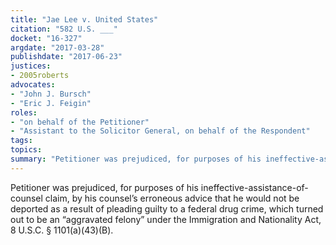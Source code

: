 ```yaml
---
title: "Jae Lee v. United States"
citation: "582 U.S. ___"
docket: "16-327"
argdate: "2017-03-28"
publishdate: "2017-06-23"
justices:
- 2005roberts
advocates:
- "John J. Bursch"
- "Eric J. Feigin"
roles:
- "on behalf of the Petitioner"
- "Assistant to the Solicitor General, on behalf of the Respondent"
tags:
topics:
summary: "Petitioner was prejudiced, for purposes of his ineffective-assistance-of-counsel claim, by his counsel’s erroneous advice that he would not be deported as a result of pleading guilty to a federal drug crime, which turned out to be an “aggravated felony” under the Immigration and Nationality Act, 8 U.S.C. § 1101(a)(43)(B)."
---
```

Petitioner was prejudiced, for purposes of his ineffective-assistance-of-counsel claim, by his counsel’s erroneous advice that he would not be deported as a result of pleading guilty to a federal drug crime, which turned out to be an “aggravated felony” under the Immigration and Nationality Act, 8 U.S.C. § 1101(a)(43)(B).

